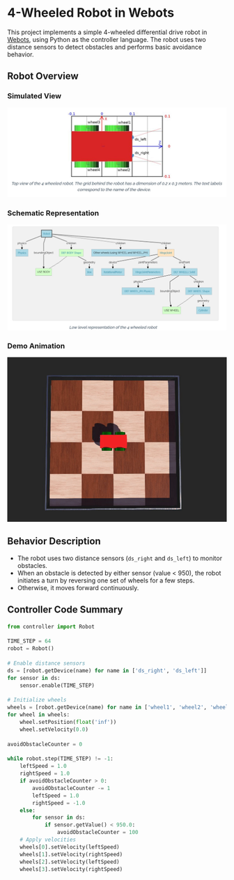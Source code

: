 # 4-Wheeled Robot in Webots

This project implements a simple 4-wheeled differential drive robot in [Webots](https://cyberbotics.com/), using Python as the controller language. The robot uses two distance sensors to detect obstacles and performs basic avoidance behavior.

## Robot Overview

### Simulated View
![Robot View](./4_wheeled_robot.jpg)

### Schematic Representation
![Representation](./4_wheeled_robot_representation.jpg)

### Demo Animation
![Demo](./4_wheeled_robot.gif)

## Behavior Description

- The robot uses two distance sensors (`ds_right` and `ds_left`) to monitor obstacles.
- When an obstacle is detected by either sensor (value < 950), the robot initiates a turn by reversing one set of wheels for a few steps.
- Otherwise, it moves forward continuously.

## Controller Code Summary

```python
from controller import Robot

TIME_STEP = 64
robot = Robot()

# Enable distance sensors
ds = [robot.getDevice(name) for name in ['ds_right', 'ds_left']]
for sensor in ds:
    sensor.enable(TIME_STEP)

# Initialize wheels
wheels = [robot.getDevice(name) for name in ['wheel1', 'wheel2', 'wheel3', 'wheel4']]
for wheel in wheels:
    wheel.setPosition(float('inf'))
    wheel.setVelocity(0.0)

avoidObstacleCounter = 0

while robot.step(TIME_STEP) != -1:
    leftSpeed = 1.0
    rightSpeed = 1.0
    if avoidObstacleCounter > 0:
        avoidObstacleCounter -= 1
        leftSpeed = 1.0
        rightSpeed = -1.0
    else:
        for sensor in ds:
            if sensor.getValue() < 950.0:
                avoidObstacleCounter = 100
    # Apply velocities
    wheels[0].setVelocity(leftSpeed)
    wheels[1].setVelocity(rightSpeed)
    wheels[2].setVelocity(leftSpeed)
    wheels[3].setVelocity(rightSpeed)
